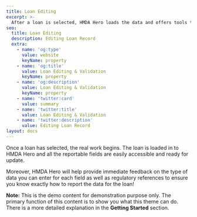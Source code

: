 ```yaml
---
title: Loan Editing
excerpt: >-
  After a loan is selected, HMDA Hero loads the data and offers tools to update validate data points. 
seo:
  title: Loan Editing
  description: Editing Loan Record
  extra:
    - name: 'og:type'
      value: website
      keyName: property
    - name: 'og:title'
      value: Loan Editing & Validation
      keyName: property
    - name: 'og:description'
      value: Loan Editing & Validation
      keyName: property
    - name: 'twitter:card'
      value: summary
    - name: 'twitter:title'
      value: Loan Editing & Validation
    - name: 'twitter:description'
      value: Editing Loan Record
layout: docs
---
```


Once a loan has selected, the real work begins. The loan is loaded in to HMDA Hero and all the reportable fields are easily accessible and ready for update. 

Moreover, HMDA Hero will help provide immediate feedback on the type of data you can enter for each field as well as regulatory references to ensure you know exactly how to report the data for the loan! 

<div class="positive">
  <strong>Note:</strong> This is the demo content for demonstration purpose only. The primary function of this content is to show you what this theme can do. There is a more detailed explanation in the <strong>Getting Started</strong> section.
</div>

